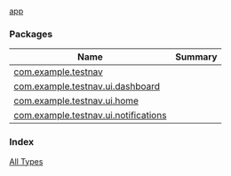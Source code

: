 [app](./index.md)

### Packages

| Name | Summary |
|---|---|
| [com.example.testnav](com.example.testnav/index.md) |  |
| [com.example.testnav.ui.dashboard](com.example.testnav.ui.dashboard/index.md) |  |
| [com.example.testnav.ui.home](com.example.testnav.ui.home/index.md) |  |
| [com.example.testnav.ui.notifications](com.example.testnav.ui.notifications/index.md) |  |

### Index

[All Types](alltypes/index.md)